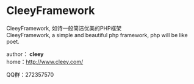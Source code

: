 # CleeyFramework
CleeyFramework, 如诗一般简洁优美的PHP框架  
CleeyFramework, a simple and beautiful php framework, php will be like poet.



author： **cleey**   
home：http://www.cleey.com/


QQ群：272357570
